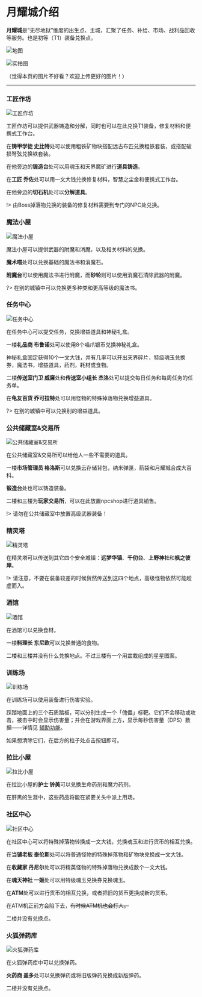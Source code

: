 # 月耀城介绍

<!-- TODO: 重构本页面，包括图片替换 -->

**月耀城**是“无尽地狱”维度的出生点、主城，汇聚了任务、补给、市场、战利品回收等服务。也是初等（T1）装备兑换点。

![地图](../../assets/images/inf/lunar-flare/lunar-flare-map.jpg)

![实拍图](../../assets/images/inf/lunar-flare/lunar-flare.jpg)

（觉得本页的图片不好看？欢迎上传更好的图片！）

---


### 工匠作坊

![工匠作坊](../../assets/images/inf/lunar-flare/tinkers-workshop.jpg)

工匠作坊可以提供武器铸造和分解，同时也可以在此兑换T1装备，修复材料和便携式工作台。

在**铸甲学徒 史比特**处可以使用粗铁矿物块搭配远古布匹兑换粗铁套装，或搭配破损弩弦兑换铁套装。

在他旁边的**锻造台**处可以用魂玉和天界魔矿进行**道具铸造**。

在**工匠 乔佐**处可以用一文大钱兑换修复材料，智慧之尘金和便携式工作台。

在他旁边的**切石机**处可以**分解道具**。

!> 由Boss掉落物兑换的装备的修复材料需要到专门的NPC处兑换。


### 魔法小屋

![魔法小屋](../../assets/images/inf/lunar-flare/magic-house.jpg)

魔法小屋可以提供武器的附魔和消魔，以及相关材料的兑换。

**魔术喵**处可以兑换基础的魔法书和消魔石。

**附魔台**可以使用魔法书进行附魔，而**砂轮**则可以使用消魔石清除武器的附魔。

?> 在别的城镇中可以兑换更多种类和更高等级的魔法书。


### 任务中心

![任务中心](../../assets/images/inf/lunar-flare/quest-center.jpg)

在任务中心可以提交任务，兑换增益道具和神秘礼盒。

一楼**礼品商 布鲁诺**处可以使用8个喵爪银币兑换神秘礼盒。

神秘礼盒固定获得10个一文大钱，并有几率可以开出天界碎片，特级魂玉兑换券，魔法书，增益道具，药剂，耗材或食物。

二楼**传送室门卫 威廉**处和**传送室小组长 杰洛**处可以提交每日任务和每周任务的任务单。

在**龟友百货 乔可拉特**处可以用怪物的特殊掉落物兑换增益道具。

?> 在别的城镇中可以兑换别的增益道具。


### 公共储藏室&交易所

![公共储藏室&交易所](../../assets/images/inf/lunar-flare/public-warehouse.jpg)

在公共储藏室&交易所可以给他人一些不需要的道具。

一楼**市场管理员 格洛斯**可以兑换云存储背包，纳米弹匣，箭袋和月耀城合成大百科。

**锻造台**处也可以铸造装备。

二楼和三楼为**玩家交易所**，可以在此放置npcshop进行道具销售。

!> 请勿在公共储藏室中放置高级武器装备！


### 精灵塔

![精灵塔](../../assets/images/inf/lunar-flare/spirit-tower.jpg)

在精灵塔可以传送到其它四个安全城镇：**远梦华镇**、**千仞台**、**上野神社**和**枫之彼岸**。

!> 请注意，不要在装备较差的时候贸然传送到这四个地点，高级怪物依然可能趁虚而入。


### 酒馆

![酒馆](../../assets/images/inf/lunar-flare/tavern.jpg)

在酒馆可以兑换食材。

一楼**料理长 东尼欧**可以兑换普通的食物。

二楼和三楼并没有什么兑换地点。不过三楼有一个用盆栽组成的星星图案。


### 训练场

![训练场](../../assets/images/inf/lunar-flare/training-ground.jpg)

在训练场可以使用装备进行伤害实验。

踩踏地面上的三个石质踏板，可以分别生成一个「傀儡」标靶。它们不会移动或攻击，被击中时会显示伤害量；并会在游戏界面上方，显示每秒伤害量（DPS）数据——详情见 [辅助功能](space/plugins/infinite-infernal-assistant.md#标靶与每秒伤害量计数器)。

如果想清除它们，在后方的柱子处点击按钮即可。


### 拉比小屋

![拉比小屋](../../assets/images/inf/lunar-flare/rabi-house.jpg)

在拉比小屋的**护士 铃美**可以兑换生命药剂和魔力药剂。

在肝黑的生涯中，这些药品将能在紧要关头中派上用场。


### 社区中心

![社区中心](../../assets/images/inf/lunar-flare/community-center.jpg)

在社区中心可以将特殊掉落物转换成一文大钱，兑换魂玉和进行货币的相互兑换。

在**当铺老板 泰伦斯**处可以将普通怪物的特殊掉落物和矿物块兑换成一文大钱。

在**收藏家 丹尼尔**处可以将精英怪物的特殊掉落物兑换成数个一文大钱。

在**魂天神社 一姬**处可以用特级魂玉兑换券兑换魂玉。

在**ATM**处可以进行货币的相互兑换，或者把旧的货币更换成新的货币。

在ATM机正前方会陷下去，~~有时候ATM机也会打人。~~

二楼并没有兑换点。


### 火狐弹药库

![火狐弹药库](../../assets/images/inf/lunar-flare/firefox-ammunition-deport.jpg)

在火狐弹药库中可以兑换弹药。

**火药商 盖多**处可以兑换弹药或将旧版弹药兑换成新版弹药。

二楼并没有兑换点。
